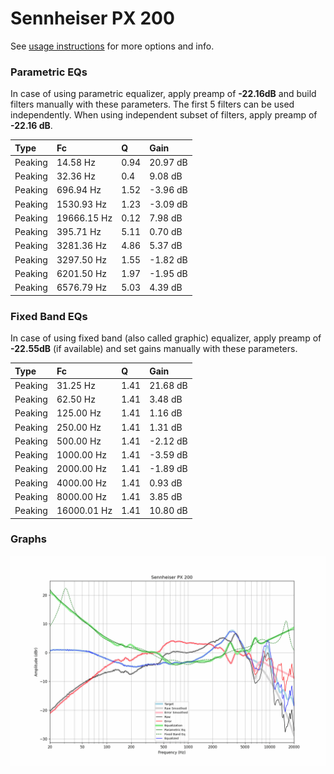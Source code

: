 # Sennheiser PX 200
See [usage instructions](https://github.com/jaakkopasanen/AutoEq#usage) for more options and info.

### Parametric EQs
In case of using parametric equalizer, apply preamp of **-22.16dB** and build filters manually
with these parameters. The first 5 filters can be used independently.
When using independent subset of filters, apply preamp of **-22.16 dB**.

| Type    | Fc          |    Q | Gain     |
|:--------|:------------|:-----|:---------|
| Peaking | 14.58 Hz    | 0.94 | 20.97 dB |
| Peaking | 32.36 Hz    | 0.4  | 9.08 dB  |
| Peaking | 696.94 Hz   | 1.52 | -3.96 dB |
| Peaking | 1530.93 Hz  | 1.23 | -3.09 dB |
| Peaking | 19666.15 Hz | 0.12 | 7.98 dB  |
| Peaking | 395.71 Hz   | 5.11 | 0.70 dB  |
| Peaking | 3281.36 Hz  | 4.86 | 5.37 dB  |
| Peaking | 3297.50 Hz  | 1.55 | -1.82 dB |
| Peaking | 6201.50 Hz  | 1.97 | -1.95 dB |
| Peaking | 6576.79 Hz  | 5.03 | 4.39 dB  |

### Fixed Band EQs
In case of using fixed band (also called graphic) equalizer, apply preamp of **-22.55dB**
(if available) and set gains manually with these parameters.

| Type    | Fc          |    Q | Gain     |
|:--------|:------------|:-----|:---------|
| Peaking | 31.25 Hz    | 1.41 | 21.68 dB |
| Peaking | 62.50 Hz    | 1.41 | 3.48 dB  |
| Peaking | 125.00 Hz   | 1.41 | 1.16 dB  |
| Peaking | 250.00 Hz   | 1.41 | 1.31 dB  |
| Peaking | 500.00 Hz   | 1.41 | -2.12 dB |
| Peaking | 1000.00 Hz  | 1.41 | -3.59 dB |
| Peaking | 2000.00 Hz  | 1.41 | -1.89 dB |
| Peaking | 4000.00 Hz  | 1.41 | 0.93 dB  |
| Peaking | 8000.00 Hz  | 1.41 | 3.85 dB  |
| Peaking | 16000.01 Hz | 1.41 | 10.80 dB |

### Graphs
![](./Sennheiser%20PX%20200.png)